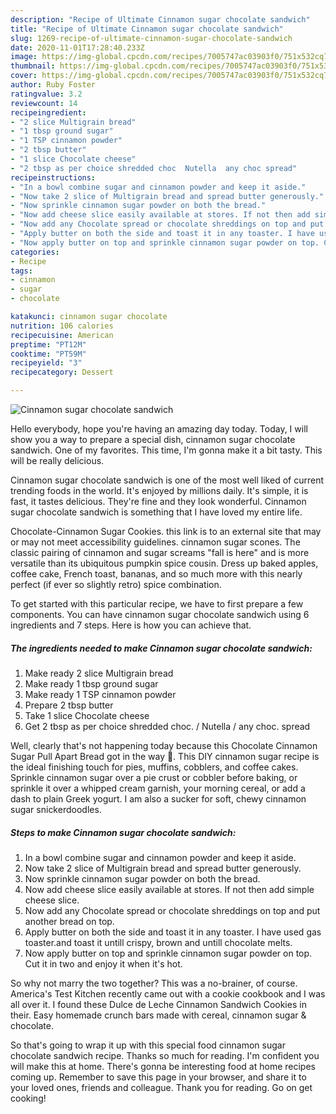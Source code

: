 ```yaml
---
description: "Recipe of Ultimate Cinnamon sugar chocolate sandwich"
title: "Recipe of Ultimate Cinnamon sugar chocolate sandwich"
slug: 1269-recipe-of-ultimate-cinnamon-sugar-chocolate-sandwich
date: 2020-11-01T17:28:40.233Z
image: https://img-global.cpcdn.com/recipes/7005747ac03903f0/751x532cq70/cinnamon-sugar-chocolate-sandwich-recipe-main-photo.jpg
thumbnail: https://img-global.cpcdn.com/recipes/7005747ac03903f0/751x532cq70/cinnamon-sugar-chocolate-sandwich-recipe-main-photo.jpg
cover: https://img-global.cpcdn.com/recipes/7005747ac03903f0/751x532cq70/cinnamon-sugar-chocolate-sandwich-recipe-main-photo.jpg
author: Ruby Foster
ratingvalue: 3.2
reviewcount: 14
recipeingredient:
- "2 slice Multigrain bread"
- "1 tbsp ground sugar"
- "1 TSP cinnamon powder"
- "2 tbsp butter"
- "1 slice Chocolate cheese"
- "2 tbsp as per choice shredded choc  Nutella  any choc spread"
recipeinstructions:
- "In a bowl combine sugar and cinnamon powder and keep it aside."
- "Now take 2 slice of Multigrain bread and spread butter generously."
- "Now sprinkle cinnamon sugar powder on both the bread."
- "Now add cheese slice easily available at stores. If not then add simple cheese slice."
- "Now add any Chocolate spread or chocolate shreddings on top and put another bread on top."
- "Apply butter on both the side and toast it in any toaster. I have used gas toaster.and toast it untill crispy, brown and untill chocolate melts."
- "Now apply butter on top and sprinkle cinnamon sugar powder on top. Cut it in two and enjoy it when it&#39;s hot."
categories:
- Recipe
tags:
- cinnamon
- sugar
- chocolate

katakunci: cinnamon sugar chocolate 
nutrition: 106 calories
recipecuisine: American
preptime: "PT12M"
cooktime: "PT59M"
recipeyield: "3"
recipecategory: Dessert

---
```



![Cinnamon sugar chocolate sandwich](https://img-global.cpcdn.com/recipes/7005747ac03903f0/751x532cq70/cinnamon-sugar-chocolate-sandwich-recipe-main-photo.jpg)

Hello everybody, hope you're having an amazing day today. Today, I will show you a way to prepare a special dish, cinnamon sugar chocolate sandwich. One of my favorites. This time, I'm gonna make it a bit tasty. This will be really delicious.

Cinnamon sugar chocolate sandwich is one of the most well liked of current trending foods in the world. It's enjoyed by millions daily. It's simple, it is fast, it tastes delicious. They're fine and they look wonderful. Cinnamon sugar chocolate sandwich is something that I have loved my entire life.

Chocolate-Cinnamon Sugar Cookies. this link is to an external site that may or may not meet accessibility guidelines. cinnamon sugar scones. The classic pairing of cinnamon and sugar screams &#34;fall is here&#34; and is more versatile than its ubiquitous pumpkin spice cousin. Dress up baked apples, coffee cake, French toast, bananas, and so much more with this nearly perfect (if ever so slightly retro) spice combination.


To get started with this particular recipe, we have to first prepare a few components. You can have cinnamon sugar chocolate sandwich using 6 ingredients and 7 steps. Here is how you can achieve that.

<!--inarticleads1-->

##### The ingredients needed to make Cinnamon sugar chocolate sandwich:

1. Make ready 2 slice Multigrain bread
1. Make ready 1 tbsp ground sugar
1. Make ready 1 TSP cinnamon powder
1. Prepare 2 tbsp butter
1. Take 1 slice Chocolate cheese
1. Get 2 tbsp as per choice shredded choc. / Nutella / any choc. spread


Well, clearly that&#39;s not happening today because this Chocolate Cinnamon Sugar Pull Apart Bread got in the way 🙂. This DIY cinnamon sugar recipe is the ideal finishing touch for pies, muffins, cobblers, and coffee cakes. Sprinkle cinnamon sugar over a pie crust or cobbler before baking, or sprinkle it over a whipped cream garnish, your morning cereal, or add a dash to plain Greek yogurt. I am also a sucker for soft, chewy cinnamon sugar snickerdoodles. 

<!--inarticleads2-->

##### Steps to make Cinnamon sugar chocolate sandwich:

1. In a bowl combine sugar and cinnamon powder and keep it aside.
1. Now take 2 slice of Multigrain bread and spread butter generously.
1. Now sprinkle cinnamon sugar powder on both the bread.
1. Now add cheese slice easily available at stores. If not then add simple cheese slice.
1. Now add any Chocolate spread or chocolate shreddings on top and put another bread on top.
1. Apply butter on both the side and toast it in any toaster. I have used gas toaster.and toast it untill crispy, brown and untill chocolate melts.
1. Now apply butter on top and sprinkle cinnamon sugar powder on top. Cut it in two and enjoy it when it&#39;s hot.


So why not marry the two together? This was a no-brainer, of course. America&#39;s Test Kitchen recently came out with a cookie cookbook and I was all over it. I found these Dulce de Leche Cinnamon Sandwich Cookies in their. Easy homemade crunch bars made with cereal, cinnamon sugar &amp; chocolate. 

So that's going to wrap it up with this special food cinnamon sugar chocolate sandwich recipe. Thanks so much for reading. I'm confident you will make this at home. There's gonna be interesting food at home recipes coming up. Remember to save this page in your browser, and share it to your loved ones, friends and colleague. Thank you for reading. Go on get cooking!
